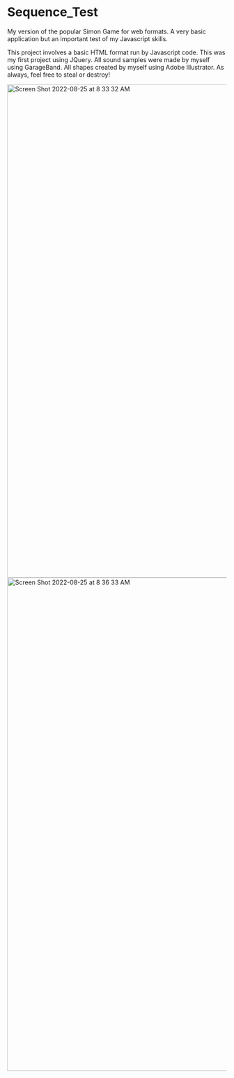 # Sequence_Test

My version of the popular Simon Game for web formats. A very basic application but an important test of my Javascript skills.

This project involves a basic HTML format run by Javascript code. This was my first project using JQuery. All sound samples were made by myself using GarageBand. All shapes created by myself using Adobe Illustrator. As always, feel free to steal or destroy!

<img width="1132" alt="Screen Shot 2022-08-25 at 8 33 32 AM" src="https://user-images.githubusercontent.com/97214702/186695325-f098acc3-10cf-406f-a3a5-14c312ec6685.png">
<img width="1132" alt="Screen Shot 2022-08-25 at 8 36 33 AM" src="https://user-images.githubusercontent.com/97214702/186695345-ef526066-27cd-4f7c-8cb0-d990fa0138e6.png">
